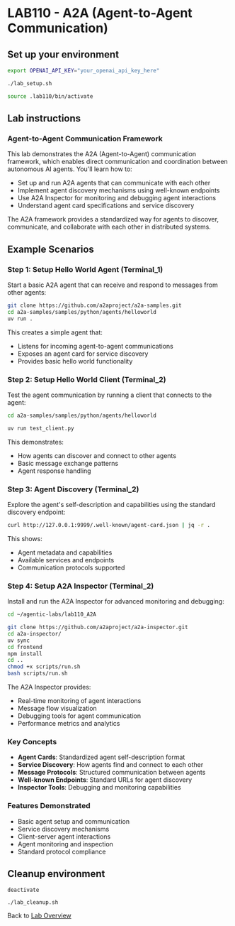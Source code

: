 # LAB110 - A2A (Agent-to-Agent Communication)
## Set up your environment
```bash
export OPENAI_API_KEY="your_openai_api_key_here"
```
```bash
./lab_setup.sh
```
```bash
source .lab110/bin/activate
```

## Lab instructions
### Agent-to-Agent Communication Framework

This lab demonstrates the A2A (Agent-to-Agent) communication framework, which enables direct communication and coordination between autonomous AI agents. You'll learn how to:

- Set up and run A2A agents that can communicate with each other
- Implement agent discovery mechanisms using well-known endpoints
- Use A2A Inspector for monitoring and debugging agent interactions
- Understand agent card specifications and service discovery

The A2A framework provides a standardized way for agents to discover, communicate, and collaborate with each other in distributed systems.

## Example Scenarios

### Step 1: Setup Hello World Agent (Terminal_1)
Start a basic A2A agent that can receive and respond to messages from other agents:

```bash
git clone https://github.com/a2aproject/a2a-samples.git
cd a2a-samples/samples/python/agents/helloworld
uv run .
```

This creates a simple agent that:
- Listens for incoming agent-to-agent communications
- Exposes an agent card for service discovery
- Provides basic hello world functionality

### Step 2: Setup Hello World Client (Terminal_2)
Test the agent communication by running a client that connects to the agent:

```bash
cd a2a-samples/samples/python/agents/helloworld
```
```bash
uv run test_client.py
```

This demonstrates:
- How agents can discover and connect to other agents
- Basic message exchange patterns
- Agent response handling

### Step 3: Agent Discovery (Terminal_2)
Explore the agent's self-description and capabilities using the standard discovery endpoint:

```bash
curl http://127.0.0.1:9999/.well-known/agent-card.json | jq -r .
```

This shows:
- Agent metadata and capabilities
- Available services and endpoints
- Communication protocols supported

### Step 4: Setup A2A Inspector (Terminal_2)
Install and run the A2A Inspector for advanced monitoring and debugging:

```bash
cd ~/agentic-labs/lab110_A2A
```
```bash
git clone https://github.com/a2aproject/a2a-inspector.git
cd a2a-inspector/
uv sync
cd frontend
npm install
cd ..
chmod +x scripts/run.sh
bash scripts/run.sh
```

The A2A Inspector provides:
- Real-time monitoring of agent interactions
- Message flow visualization
- Debugging tools for agent communication
- Performance metrics and analytics

### Key Concepts
- **Agent Cards**: Standardized agent self-description format
- **Service Discovery**: How agents find and connect to each other
- **Message Protocols**: Structured communication between agents
- **Well-known Endpoints**: Standard URLs for agent discovery
- **Inspector Tools**: Debugging and monitoring capabilities

### Features Demonstrated
- Basic agent setup and communication
- Service discovery mechanisms
- Client-server agent interactions
- Agent monitoring and inspection
- Standard protocol compliance

## Cleanup environment
```
deactivate
```
```
./lab_cleanup.sh
```
Back to [Lab Overview](https://github.com/kubiosec-agentic/agentic-labs/blob/master/README.md#-lab-overview)
